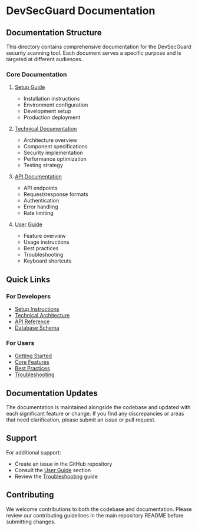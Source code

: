 # DevSecGuard Documentation

## Documentation Structure

This directory contains comprehensive documentation for the DevSecGuard security scanning tool. Each document serves a specific purpose and is targeted at different audiences.

### Core Documentation

1. [Setup Guide](./SETUP.md)
   - Installation instructions
   - Environment configuration
   - Development setup
   - Production deployment

2. [Technical Documentation](./TECHNICAL.md)
   - Architecture overview
   - Component specifications
   - Security implementation
   - Performance optimization
   - Testing strategy

3. [API Documentation](./API.md)
   - API endpoints
   - Request/response formats
   - Authentication
   - Error handling
   - Rate limiting

4. [User Guide](./USER_GUIDE.md)
   - Feature overview
   - Usage instructions
   - Best practices
   - Troubleshooting
   - Keyboard shortcuts

## Quick Links

### For Developers
- [Setup Instructions](./SETUP.md#prerequisites)
- [Technical Architecture](./TECHNICAL.md#architecture-overview)
- [API Reference](./API.md#endpoints)
- [Database Schema](./TECHNICAL.md#database-schema)

### For Users
- [Getting Started](./USER_GUIDE.md#getting-started)
- [Core Features](./USER_GUIDE.md#core-features)
- [Best Practices](./USER_GUIDE.md#best-practices)
- [Troubleshooting](./USER_GUIDE.md#troubleshooting)

## Documentation Updates

The documentation is maintained alongside the codebase and updated with each significant feature or change. If you find any discrepancies or areas that need clarification, please submit an issue or pull request.

## Support

For additional support:
- Create an issue in the GitHub repository
- Consult the [User Guide](./USER_GUIDE.md#support) section
- Review the [Troubleshooting](./USER_GUIDE.md#troubleshooting) guide

## Contributing

We welcome contributions to both the codebase and documentation. Please review our contributing guidelines in the main repository README before submitting changes.
